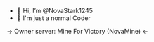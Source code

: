 - 👋 Hi, I’m @NovaStark1245
- 👀 I'm just a normal Coder

-> Owner server: Mine For Victory (NovaMine) <-
